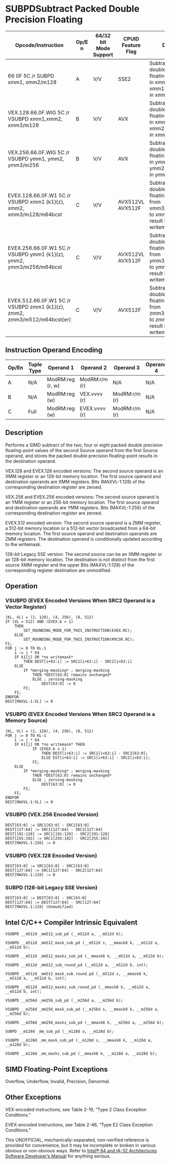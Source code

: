 # SUBPD**Subtract Packed Double Precision Floating**

| Opcode/Instruction                                                       | Op/E n | 64/32 bit Mode Support | CPUID Feature Flag | Description                                                                                                                       |
| ------------------------------------------------------------------------ | ------ | ---------------------- | ------------------ | --------------------------------------------------------------------------------------------------------------------------------- |
| 66 0F 5C /r SUBPD xmm1, xmm2/m128                                        | A      | V/V                    | SSE2               | Subtract packed double precision floating-point values in xmm2/mem from xmm1 and store result in xmm1.                            |
| VEX.128.66.0F.WIG 5C /r VSUBPD xmm1,xmm2, xmm3/m128                      | B      | V/V                    | AVX                | Subtract packed double precision floating-point values in xmm3/mem from xmm2 and store result in xmm1.                            |
| VEX.256.66.0F.WIG 5C /r VSUBPD ymm1, ymm2, ymm3/m256                     | B      | V/V                    | AVX                | Subtract packed double precision floating-point values in ymm3/mem from ymm2 and store result in ymm1.                            |
| EVEX.128.66.0F.W1 5C /r VSUBPD xmm1 {k1}{z}, xmm2, xmm3/m128/m64bcst     | C      | V/V                    | AVX512VL AVX512F   | Subtract packed double precision floating-point values from xmm3/m128/m64bcst to xmm2 and store result in xmm1 with writemask k1. |
| EVEX.256.66.0F.W1 5C /r VSUBPD ymm1 {k1}{z}, ymm2, ymm3/m256/m64bcst     | C      | V/V                    | AVX512VL AVX512F   | Subtract packed double precision floating-point values from ymm3/m256/m64bcst to ymm2 and store result in ymm1 with writemask k1. |
| EVEX.512.66.0F.W1 5C /r VSUBPD zmm1 {k1}{z}, zmm2, zmm3/m512/m64bcst{er} | C      | V/V                    | AVX512F            | Subtract packed double precision floating-point values from zmm3/m512/m64bcst to zmm2 and store result in zmm1 with writemask k1. |

## Instruction Operand Encoding

| Op/En | Tuple Type | Operand 1        | Operand 2     | Operand 3     | Operand 4 |
| ----- | ---------- | ---------------- | ------------- | ------------- | --------- |
| A     | N/A        | ModRM:reg (r, w) | ModRM:r/m (r) | N/A           | N/A       |
| B     | N/A        | ModRM:reg (w)    | VEX.vvvv (r)  | ModRM:r/m (r) | N/A       |
| C     | Full       | ModRM:reg (w)    | EVEX.vvvv (r) | ModRM:r/m (r) | N/A       |

## Description

Performs a SIMD subtract of the two, four or eight packed double precision floating-point values of the second Source operand from the first Source operand, and stores the packed double precision floating-point results in the destination operand.

VEX.128 and EVEX.128 encoded versions: The second source operand is an XMM register or an 128-bit memory location. The first source operand and destination operands are XMM registers. Bits (MAXVL-1:128) of the corresponding destination register are zeroed.

VEX.256 and EVEX.256 encoded versions: The second source operand is an YMM register or an 256-bit memory location. The first source operand and destination operands are YMM registers. Bits (MAXVL-1:256) of the corresponding destination register are zeroed.

EVEX.512 encoded version: The second source operand is a ZMM register, a 512-bit memory location or a 512-bit vector broadcasted from a 64-bit memory location. The first source operand and destination operands are ZMM registers. The destination operand is conditionally updated according to the writemask.

128-bit Legacy SSE version: The second source can be an XMM register or an 128-bit memory location. The destination is not distinct from the first source XMM register and the upper Bits (MAXVL-1:128) of the corresponding register destination are unmodified.

## Operation

### VSUBPD (EVEX Encoded Versions When SRC2 Operand is a Vector Register)

```
(KL, VL) = (2, 128), (4, 256), (8, 512)
IF (VL = 512) AND (EVEX.b = 1)
    THEN
        SET_ROUNDING_MODE_FOR_THIS_INSTRUCTION(EVEX.RC);
    ELSE
        SET_ROUNDING_MODE_FOR_THIS_INSTRUCTION(MXCSR.RC);
FI;
FOR j := 0 TO KL-1
    i := j * 64
    IF k1[j] OR *no writemask*
        THEN DEST[i+63:i] := SRC1[i+63:i] - SRC2[i+63:i]
    ELSE
        IF *merging-masking* ; merging-masking
            THEN *DEST[63:0] remains unchanged*
            ELSE ; zeroing-masking
                DEST[63:0] := 0
        FI;
    FI;
ENDFOR
DEST[MAXVL-1:VL] := 0

```

### VSUBPD (EVEX Encoded Versions When SRC2 Operand is a Memory Source)

```
(KL, VL) = (2, 128), (4, 256), (8, 512)
FOR j := 0 TO KL-1
    i := j * 64
    IF k1[j] OR *no writemask* THEN
            IF (EVEX.b = 1)
                THEN DEST[i+63:i] := SRC1[i+63:i] - SRC2[63:0];
                ELSE EST[i+63:i] := SRC1[i+63:i] - SRC2[i+63:i];
            FI;
    ELSE
        IF *merging-masking* ; merging-masking
            THEN *DEST[63:0] remains unchanged*
            ELSE ; zeroing-masking
                DEST[63:0] := 0
        FI;
    FI;
ENDFOR
DEST[MAXVL-1:VL] := 0

```

### VSUBPD (VEX.256 Encoded Version)

```
DEST[63:0] := SRC1[63:0] - SRC2[63:0]
DEST[127:64] := SRC1[127:64] - SRC2[127:64]
DEST[191:128] := SRC1[191:128] - SRC2[191:128]
DEST[255:192] := SRC1[255:192] - SRC2[255:192]
DEST[MAXVL-1:256] := 0

```

### VSUBPD (VEX.128 Encoded Version)

```
DEST[63:0] := SRC1[63:0] - SRC2[63:0]
DEST[127:64] := SRC1[127:64] - SRC2[127:64]
DEST[MAXVL-1:128] := 0

```

### SUBPD (128-bit Legacy SSE Version)

```
DEST[63:0] := DEST[63:0] - SRC[63:0]
DEST[127:64] := DEST[127:64] - SRC[127:64]
DEST[MAXVL-1:128] (Unmodified)

```

## Intel C/C++ Compiler Intrinsic Equivalent

```
VSUBPD __m512d _mm512_sub_pd (__m512d a, __m512d b);

```

```
VSUBPD __m512d _mm512_mask_sub_pd (__m512d s, __mmask8 k, __m512d a, __m512d b);

```

```
VSUBPD __m512d _mm512_maskz_sub_pd (__mmask8 k, __m512d a, __m512d b);

```

```
VSUBPD __m512d _mm512_sub_round_pd (__m512d a, __m512d b, int);

```

```
VSUBPD __m512d _mm512_mask_sub_round_pd (__m512d s, __mmask8 k, __m512d a, __m512d b, int);

```

```
VSUBPD __m512d _mm512_maskz_sub_round_pd (__mmask8 k, __m512d a, __m512d b, int);

```

```
VSUBPD __m256d _mm256_sub_pd (__m256d a, __m256d b);

```

```
VSUBPD __m256d _mm256_mask_sub_pd (__m256d s, __mmask8 k, __m256d a, __m256d b);

```

```
VSUBPD __m256d _mm256_maskz_sub_pd (__mmask8 k, __m256d a, __m256d b);

```

```
SUBPD __m128d _mm_sub_pd (__m128d a, __m128d b);

```

```
VSUBPD __m128d _mm_mask_sub_pd (__m128d s, __mmask8 k, __m128d a, __m128d b);

```

```
VSUBPD __m128d _mm_maskz_sub_pd (__mmask8 k, __m128d a, __m128d b);

```

## SIMD Floating-Point Exceptions

Overflow, Underflow, Invalid, Precision, Denormal.

## Other Exceptions

VEX-encoded instructions, see Table 2-19, “Type 2 Class Exception Conditions.”

EVEX-encoded instructions, see Table 2-46, “Type E2 Class Exception Conditions.”

This UNOFFICIAL, mechanically-separated, non-verified reference is provided for convenience, but it may be
incomplete or broken in various obvious or non-obvious
ways. Refer to [Intel® 64 and IA-32 Architectures Software Developer’s Manual](https://software.intel.com/en-us/download/intel-64-and-ia-32-architectures-sdm-combined-volumes-1-2a-2b-2c-2d-3a-3b-3c-3d-and-4) for anything serious.
